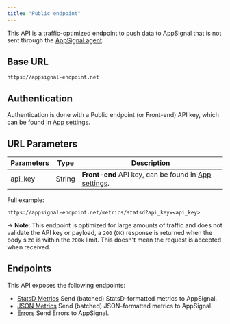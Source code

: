 ```yaml
---
title: "Public endpoint"
---
```


This API is a traffic-optimized endpoint to push data to AppSignal that is not sent through the [AppSignal agent](/appsignal/how-appsignal-operates.html#agent).

## Base URL

```
https://appsignal-endpoint.net
```

## Authentication

Authentication is done with a Public endpoint (or Front-end) API key, which can be found in [App settings](https://appsignal.com/redirect-to/app?to=info).

## URL Parameters

| Parameters | Type | Description |
| --- | ------ | --- |
| api_key | String | **Front-end** API key, can be found in [App settings](https://appsignal.com/redirect-to/app?to=info). |

Full example:

```
https://appsignal-endpoint.net/metrics/statsd?api_key=<api_key>
```

-> **Note**: This endpoint is optimized for large amounts of traffic and does not validate the API key or payload, a `200` (`OK`) response is returned when the body size is within the `200k` limit. This doesn't mean the request is accepted when received.

## Endpoints

This API exposes the following endpoints:

* [StatsD Metrics](/api/public-endpoint/statsd.html) Send (batched) StatsD-formatted metrics to AppSignal.
* [JSON Metrics](/api/public-endpoint/json-metrics.html) Send (batched) JSON-formatted metrics to AppSignal.
* [Errors](/api/public-endpoint/errors.html) Send Errors to AppSignal.
